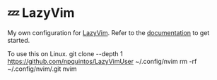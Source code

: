 # 💤 LazyVim

My own configuration for [LazyVim](https://github.com/LazyVim/LazyVim).
Refer to the [documentation](https://lazyvim.github.io/installation) to get started.

To use this on Linux.
git clone --depth 1 https://github.com/npquintos/LazyVimUser ~/.config/nvim
rm -rf ~/.config/nvim/.git
nvim
